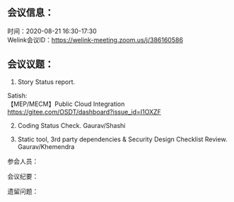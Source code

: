 会议信息：
------------

时间：2020-08-21 16:30-17:30  
Welink会议ID：https://welink-meeting.zoom.us/j/386160586


会议议题：
------------

1. Story Status report.

Satish:  
【MEP/MECM】Public Cloud Integration  
https://gitee.com/OSDT/dashboard?issue_id=I1OXZF    

2. Coding Status Check. Gaurav/Shashi

3. Static tool, 3rd party dependencies & Security Design Checklist Review. Gaurav/Khemendra


参会人员：  


会议纪要：  

遗留问题：  


